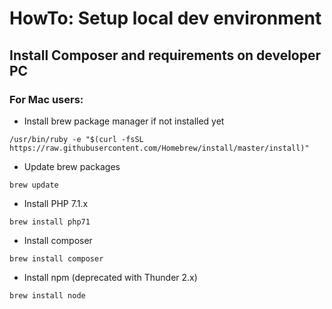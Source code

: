 # HowTo: Setup local dev environment

## Install Composer and requirements on developer PC

### For Mac users:

* Install brew package manager if not installed yet

~~~
/usr/bin/ruby -e "$(curl -fsSL https://raw.githubusercontent.com/Homebrew/install/master/install)"
~~~

* Update brew packages

~~~
brew update
~~~

* Install PHP 7.1.x

~~~
brew install php71
~~~

* Install composer

~~~
brew install composer
~~~

* Install npm (deprecated with Thunder 2.x)
 
~~~
brew install node
~~~
